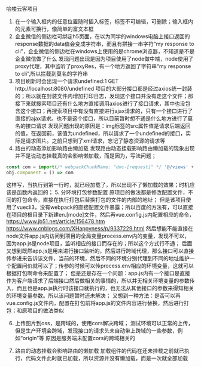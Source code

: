 <!--
 * @Author: qianqian.zhao
 * @Date: 2020-10-22 10:45:26
 * @LastEditors: qianqian.zhao
 * @LastEditTime: 2020-10-30 10:26:04
 * @Description: 项目问题记录
-->
哈喽云客项目
1. 在一个输入框内的任意位置随时插入标签，标签不可编辑，可删除；输入框内的元素可换行，像简单的富文本框
2. 企业微信的侧边栏可绑定h5页面，在以为同学的windows电脑上接口返回的response数据的data值会变成字符串，而且有拼接一串字符“my response to cli”，企业微信的侧边栏在windows上使用的是chrome浏览器，不知道是不是企业微信做了什么
  发现问题出现是因为项目使用了node做中端，node使用了proxy代理，其中监听了proxyRes，有一个地方返回了字符串“my response to cli”,所以拦截到莫名的字符串
3. 项目刷新时会出现一个请求undefined:1 GET http://localhost:8080/undefined 项目的大部分接口都是经过axios统一封装的；所以就在封装文件内增加打印日志，发现这个接口并没有走这个文件；那接下来就搜索项目还有什么地方直接调用axios进行了接口请求，其中也没包含这个接口；再搜索项目中有没有直接进行ajax请求的，只有一个接口进行了直接的ajax请求。也不是这个接口，所以目前暂时想不通是什么地方进行了莫名的接口请求
  发现问题出现的原因是：img标签的src属性值是请求后端返回的值，在返回前，该值为undefined，所以请求了一个undefined的接口，实际是请求图片。之前只想到了xml请求，忘记了静态资源的请求等
4. 路由的动态添加影响路由懒加载
  发现路由动态挂载影响路由懒加载的现象出现并不是说动态挂载真的会影响懒加载，而是因为，写法问题；
  ```javascript
  const com = import(/* webpackChunkName: "doc-[request]" */ '@/views' + path + '/index.vue')
  obj.component = () => com
  ```
  这样写，当执行到第一行时，就已经加载了，所以出现不了懒加载的效果；时机应该是函数内返回的；
5. 分环境打包参数配置
  原项目的做法都是修改配置文件，不同的打包命令，直接在执行打包后替换打包的文件的内部的地址；
  但是该项目使用了vuecli3，没有webpack的直接配置文件暴露；所以百度的方法有，可以直接在项目的根目录下新建en.[mode]文件，然后再vue.config.js内配置相应的命令，https://www.jb51.net/article/156478.htm
  https://www.cnblogs.com/XHappyness/p/9337229.html
  然后想能不能直接在node文件app.js内访问到项目的全局变量process.env内的变量，发现不可以，因为app.js是node项目，监听相应的接口而存在的；所以这个方式行不通；
  后面又想到既然app.js是用来进行接口监听的，然后进行跨域代理，那么接口可以直接传参进来告诉该文件，当前的环境，然后不同的环境分别代理到不同的地址维护一个配置问价就可以了；传参的时候可以传process.env相应的环境变量，这就可以根据打包啊命令来配置了；
  但是还是存在一个问题：app.js内有一个接口是直接作为客户端请求了后端接口然后做相关的事情的，所以并无相关环境变量的参数传入，而且也是app.js执行时该接口就执行的，也无法从其他接口的参数来得知相关的环境变量参数。所以该问题暂时还未解决；
  又想到一种方法：是否可以再vue.config.js文件内，配置在打包前将app.js的文件内容进行替换，然后进行打包；和原项目的做法类似

6. 上传图片到oss，是跨域的，使用cors解决跨域；
    测试环境可以正常的上传，但是生产环境会跨域，发现接口的请求头未自动带上跨域的一些参数，例如“origin”等
    原因是服务端未配置cors的跨域相关的

7. 路由的动态挂载会影响路由的懒加载
  加载组件的代码在还未挂载之前就已执行，代码文件此时就已加载，所以资源并没有懒加载，而是一次就全部加载